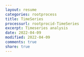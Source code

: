 ```yaml
---
layout: resume
categories: rootprocess
title: TimeSeries
processurl: rootprocid-TimeSeries
excerpt: Timeseries analysis
date: 2022-04-09
modified: 2022-04-09
comments: true
share: true
---
```


